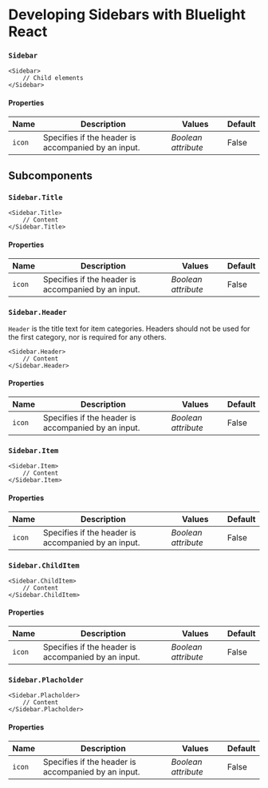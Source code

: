 # Developing Sidebars with Bluelight React

### `Sidebar`

```reason
<Sidebar>
    // Child elements
</Sidebar>
```

#### Properties

| Name   | Description                                         | Values              | Default |
| ------ | --------------------------------------------------- | ------------------- | ------- |
| `icon` | Specifies if the header is accompanied by an input. | _Boolean attribute_ | False   |

## Subcomponents

### `Sidebar.Title`

```reason
<Sidebar.Title>
    // Content
</Sidebar.Title>
```

#### Properties

| Name   | Description                                         | Values              | Default |
| ------ | --------------------------------------------------- | ------------------- | ------- |
| `icon` | Specifies if the header is accompanied by an input. | _Boolean attribute_ | False   |

### `Sidebar.Header`

`Header` is the title text for item categories. Headers should not be used for the first category, nor is required for any others.

```reason
<Sidebar.Header>
    // Content
</Sidebar.Header>
```

#### Properties

| Name   | Description                                         | Values              | Default |
| ------ | --------------------------------------------------- | ------------------- | ------- |
| `icon` | Specifies if the header is accompanied by an input. | _Boolean attribute_ | False   |

### `Sidebar.Item`

```reason
<Sidebar.Item>
    // Content
</Sidebar.Item>
```

#### Properties

| Name   | Description                                         | Values              | Default |
| ------ | --------------------------------------------------- | ------------------- | ------- |
| `icon` | Specifies if the header is accompanied by an input. | _Boolean attribute_ | False   |

### `Sidebar.ChildItem`

```reason
<Sidebar.ChildItem>
    // Content
</Sidebar.ChildItem>
```

#### Properties

| Name   | Description                                         | Values              | Default |
| ------ | --------------------------------------------------- | ------------------- | ------- |
| `icon` | Specifies if the header is accompanied by an input. | _Boolean attribute_ | False   |

### `Sidebar.Placholder`

```reason
<Sidebar.Placholder>
    // Content
</Sidebar.Placholder>
```

#### Properties

| Name   | Description                                         | Values              | Default |
| ------ | --------------------------------------------------- | ------------------- | ------- |
| `icon` | Specifies if the header is accompanied by an input. | _Boolean attribute_ | False   |
